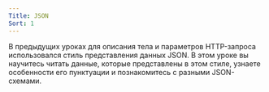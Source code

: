 ```yaml
---
Title: JSON
Sort: 1
---
```


В предыдущих уроках для описания тела и параметров HTTP-запроса использовался стиль представления данных JSON. В этом уроке вы научитесь читать данные, которые представлены в этом стиле, узнаете особенности его пунктуации и познакомитесь с разными JSON-схемами.